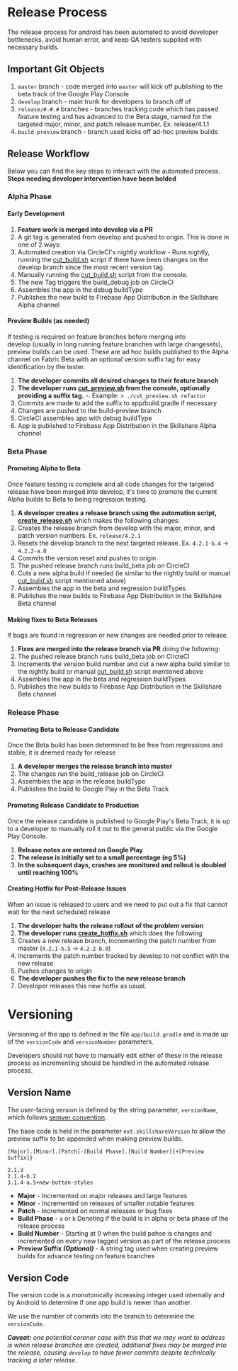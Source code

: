 
# Release Process
The release process for android has been automated to avoid developer bottlenecks, avoid human error, and keep QA testers supplied with necessary builds.

## Important Git Objects
1. `master` branch - code merged into `master` will kick off publishing to the beta track of the Google Play Console
1. `develop` branch - main trunk for developers to branch off of
1. `release/#.#.#` branches - branches tracking code which has passed feature testing and has advanced to the Beta stage, named for the targeted major, minor, and patch release number. Ex. release/4.1.1
1. `build-preview` branch - branch used kicks off ad-hoc preview builds

## Release Workflow
Below you can find the key steps to interact with the automated process. **Steps needing developer intervention have been bolded**

### Alpha Phase

#### Early Development
1. **Feature work is merged into develop via a PR**
1. A git tag is generated from develop and pushed to origin. This is done in one of 2 ways:
  1. Automated creation via CircleCI's nightly workflow - Runs nightly, running the [cut_build.sh](scripts#cut_buildsh) script if there have been changes on the develop branch since the most recent version tag.
  1. Manually running the [cut_build.sh](scripts#cut_buildsh) script from the console.
1. The new Tag triggers the build_debug job on CircleCI
1. Assembles the app in the debug buildType
1. Publishes the new build to Firebase App Distribution in the Skillshare Alpha channel

#### Preview Builds (as needed)
If testing is required on feature branches before merging into develop (usually in long running feature branches with large changesets), preview builds can be used. These are ad hoc builds published to the Alpha channel on Fabric Beta with an optional version suffix tag for easy identification by the tester.

1. **The developer commits all desired changes to their feature branch**
1. **The developer runs [cut_preview.sh](scripts#cut_previewsh) from the console, optionally providing a suffix tag.**
  -. Example: `> ./cut_preview.sh refactor`
1. Commits are made to add the suffix to app/build.gradle if necessary
1. Changes are pushed to the build-preview branch
1. CircleCI assembles app with debug buildType
1. App is published to Firebase App Distribution in the Skillshare Alpha channel

### Beta Phase

#### Promoting Alpha to Beta
Once feature testing is complete and all code changes for the targeted release have been merged into develop, it's time to promote the current Alpha builds to Beta to being regression testing.

1. **A developer creates a release branch using the automation script, [create_release.sh](scripts#create_releasesh)** which makes the following changes:
  1. Creates the release branch from develop with the major, minor, and patch version numbers. Ex. `release/4.2.1`
  1. Resets the develop branch to the next targeted release. Ex. `4.2.1-b.4` -> `4.2.2-a.0`
  1. Commits the version reset and pushes to origin
1. The pushed release branch runs build_beta job on CircleCI
1. Cuts a new alpha build if needed (ie similar to the nightly build or manual [cut_build.sh](scripts#cut_buildsh) script mentioned above)
1. Assembles the app in the beta and regression buildTypes 
1. Publishes the new builds to Firebase App Distribution in the Skillshare Beta channel

#### Making fixes to Beta Releases
If bugs are found in regression or new changes are needed prior to release.

1. **Fixes are merged into the release branch via PR** doing the following:
1. The pushed release branch runs build_beta job on CircleCI
1. Increments the version build number and cut a new alpha build similar to the nightly build or manual [cut_build.sh](scripts#cut_buildsh) script mentioned above
1. Assembles the app in the beta and regression buildTypes 
1. Publishes the new builds to Firebase App Distribution in the Skillshare Beta channel

### Release Phase

#### Promoting Beta to Release Candidate
Once the Beta build has been determined to be free from regressions and stable, it is deemed ready for release

1. **A developer merges the release branch into master** 
1. The changes run the build_release job on CircleCI
1. Assembles the app in the release buildType
1. Publishes the build to Google Play in the Beta Track

#### Promoting Release Candidate to Production
Once the release candidate is published to Google Play's Beta Track, it is up to a developer to manually roll it out to the general public via the Google Play Console.

1. **Release notes are entered on Google Play**
1. **The release is initially set to a small percentage (eg 5%)**
1. **In the subsequent days, crashes are monitored and rollout is doubled until reaching 100%**

#### Creating Hotfix for Post-Release Issues
When an issue is released to users and we need to put out a fix that cannot wait for the next scheduled release

1. **The developer halts the release rollout of the problem version**
1. **The developer runs [create_hotfix.sh](scripts#create_hotfixsh)** which does the following
  1. Creates a new release branch, incrementing the patch number from master (`4.2.1-b.5` -> `4.2.2-b.0`)
  1. Increments the patch number tracked by develop to not conflict with the new release
  1. Pushes changes to origin
1. **The developer pushes the fix to the new release branch**
1. Developer releases this new hotfix as usual.

# Versioning
Versioning of the app is defined in the file `app/build.gradle` and is made up of the `versionCode` and `versionNumber` parameters.

Developers should not have to manually edit either of these in the release process as incrementing should be handled in the automated release process.

## Version Name
The user-facing version is defined by the string parameter, `versionName`, which follows [semver convention](https://semver.org/). 

The base code is held in the parameter `ext.skillshareVersion` to allow the preview suffix to be appended when making preview builds.
```
[Major].[Minor].[Patch]-[Build Phase].[Build Number]{+[Preview Suffix]}
                                          
2.1.3
2.1.4-b.2
3.1.4-a.5+new-button-styles
```
- **Major** - Incremented on major releases and large features
- **Minor** - Incremented on releases of smaller notable features
- **Patch** - Incremented on normal releases or bug fixes
- **Build Phase** - `a` or `b` Denoting if the build is in alpha or beta phase of the release process
- **Build Number** - Starting at 0 when the build pahse is changes and incremented on every new tagged version as part of the release process
- **Preview Suffix _(Optional)_** - A string tag used when creating preview builds for advance testing on feature branches

## Version Code
The version code is a monotonically increasing integer used internally and by Android to determine if one app build is newer than another.

We use the number of commits into the branch to determine the `versionCode`. 

_**Caveat:** one potential corener case with this that we may want to address is when release branches are created, additional fixes may be merged into the release, causing `develop` to have fewer commits despite technically tracking a later release._
